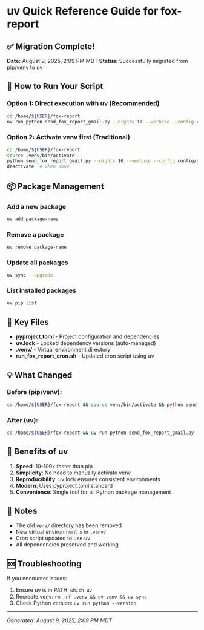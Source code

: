# uv Quick Reference Guide for fox-report

## ✅ Migration Complete!
**Date:** August 9, 2025, 2:09 PM MDT
**Status:** Successfully migrated from pip/venv to uv

## 🚀 How to Run Your Script

### Option 1: Direct execution with uv (Recommended)
```bash
cd /home/${USER}/fox-report
uv run python send_fox_report_gmail.py --nights 10 --verbose --config config/gmail.yaml
```

### Option 2: Activate venv first (Traditional)
```bash
cd /home/${USER}/fox-report
source .venv/bin/activate
python send_fox_report_gmail.py --nights 10 --verbose --config config/gmail.yaml
deactivate  # when done
```

## 📦 Package Management

### Add a new package
```bash
uv add package-name
```

### Remove a package
```bash
uv remove package-name
```

### Update all packages
```bash
uv sync --upgrade
```

### List installed packages
```bash
uv pip list
```

## 🔧 Key Files

- **pyproject.toml** - Project configuration and dependencies
- **uv.lock** - Locked dependency versions (auto-managed)
- **.venv/** - Virtual environment directory
- **run_fox_report_cron.sh** - Updated cron script using uv

## 💡 What Changed

### Before (pip/venv):
```bash
cd /home/${USER}/fox-report && source venv/bin/activate && python send_fox_report_gmail.py --nights 10 --verbose --config config/gmail.yaml
```

### After (uv):
```bash
cd /home/${USER}/fox-report && uv run python send_fox_report_gmail.py --nights 10 --verbose --config config/gmail.yaml
```

## 🎯 Benefits of uv

1. **Speed**: 10-100x faster than pip
2. **Simplicity**: No need to manually activate venv
3. **Reproducibility**: uv.lock ensures consistent environments
4. **Modern**: Uses pyproject.toml standard
5. **Convenience**: Single tool for all Python package management

## 📝 Notes

- The old `venv/` directory has been removed
- New virtual environment is in `.venv/`
- Cron script updated to use uv
- All dependencies preserved and working

## 🆘 Troubleshooting

If you encounter issues:
1. Ensure uv is in PATH: `which uv`
2. Recreate venv: `rm -rf .venv && uv venv && uv sync`
3. Check Python version: `uv run python --version`

---
*Generated: August 9, 2025, 2:09 PM MDT*
